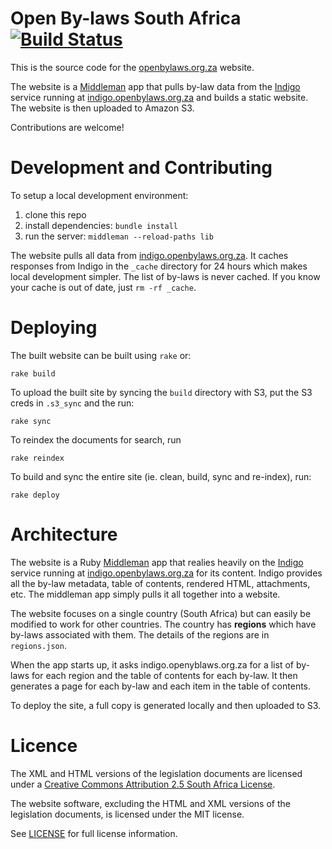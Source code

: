 # Open By-laws South Africa [![Build Status](https://travis-ci.org/longhotsummer/openbylaws.org.za.svg)](http://travis-ci.org/longhotsummer/openbylaws.org.za)

This is the source code for the [openbylaws.org.za](http://openbylaws.org.za) website.

The website is a [Middleman](http://middlemanapp.com) app that pulls by-law data from the [Indigo](https://github.com/Code4SA/indigo) service running at [indigo.openbylaws.org.za](http://indigo.openbylaws.org.za) and builds a static website. The website is then uploaded to Amazon S3.

Contributions are welcome!

# Development and Contributing

To setup a local development environment:

1. clone this repo
2. install dependencies: `bundle install`
3. run the server: `middleman --reload-paths lib`

The website pulls all data from [indigo.openbylaws.org.za](http://indigo.openbylaws.org.za).
It caches responses from Indigo in the `_cache` directory for 24 hours which makes local development
simpler. The list of by-laws is never cached. If you know your cache is out of date, just `rm -rf _cache`.

# Deploying

The built website can be built using `rake` or:

    rake build

To upload the built site by syncing the `build` directory with S3,
put the S3 creds in `.s3_sync` and the run:

    rake sync

To reindex the documents for search, run

    rake reindex

To build and sync the entire site (ie. clean, build, sync and re-index), run:

    rake deploy

# Architecture

The website is a Ruby [Middleman](http://middlemanapp.com) app that realies
heavily on the [Indigo](https://github.com/Code4SA/indigo) service running at
[indigo.openbylaws.org.za](http://indigo.openbylaws.org.za) for its content. Indigo
provides all the by-law metadata, table of contents, rendered HTML, attachments, etc.
The middleman app simply pulls it all together into a website.

The website focuses on a single country (South Africa) but can easily be modified
to work for other countries. The country has **regions** which have by-laws associated
with them. The details of the regions are in `regions.json`.

When the app starts up, it asks indigo.openyblaws.org.za for a list of by-laws
for each region and the table of contents for each by-law. It then generates a page
for each by-law and each item in the table of contents.

To deploy the site, a full copy is generated locally and then uploaded to S3.

# Licence

The XML and HTML versions of the legislation documents are licensed under a
[Creative Commons Attribution 2.5 South Africa License](http://creativecommons.org/licenses/by/2.5/za/deed.en_US). 

The website software, excluding the HTML and XML versions of the legislation documents,
is licensed under the MIT license.

See [LICENSE](LICENSE) for full license information.
